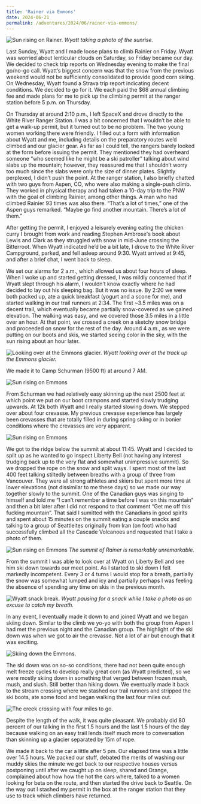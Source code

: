 ```yaml
---
title: 'Rainer via Emmons'
date: 2024-06-21
permalink: /adventures/2024/06/rainer-via-emmons/
---
```


![Sun rising on Rainer.](/images/2024-06-rainer/2024-6-rainer4489.JPG)
*Wyatt taking a photo of the sunrise.*

Last Sunday, Wyatt and I made loose plans to climb Rainier on Friday. Wyatt was worried about lenticular clouds on Saturday, so Friday became our day. We decided to check trip reports on Wednesday evening to make the final go/no-go call. Wyatt’s biggest concern was that the snow from the previous weekend would not be sufficiently consolidated to provide good corn skiing. On Wednesday, Wyatt found a Strava trip report indicating decent conditions. We decided to go for it. We each paid the $68 annual climbing fee and made plans for me to pick up the climbing permit at the ranger station before 5 p.m. on Thursday.

On Thursday at around 2:10 p.m., I left SpaceX and drove directly to the White River Ranger Station. I was a bit concerned that I wouldn’t be able to get a walk-up permit, but it turned out to be no problem. The two young women working there were friendly. I filled out a form with information about Wyatt and me, including details on the preparatory routes we’d climbed and our glacier gear. As far as I could tell, the rangers barely looked at the form before issuing the permit. They mentioned they had overheard someone “who seemed like he might be a ski patroller” talking about wind slabs up the mountain; however, they reassured me that I shouldn’t worry too much since the slabs were only the size of dinner plates. Slightly perplexed, I didn’t push the point. At the ranger station, I also briefly chatted with two guys from Aspen, CO, who were also making a single-push climb. They worked in physical therapy and had taken a 10-day trip to the PNW with the goal of climbing Rainier, among other things. A man who had climbed Rainier 93 times was also there. “That’s a lot of times,” one of the Aspen guys remarked. “Maybe go find another mountain. There’s a lot of them.”

After getting the permit, I enjoyed a leisurely evening eating the chicken curry I brought from work and reading Stephen Ambrose's book about Lewis and Clark as they struggled with snow in mid-June crossing the Bitterroot. When Wyatt indicated he’d be a bit late, I drove to the White River Campground, parked, and fell asleep around 9:30. Wyatt arrived at 9:45, and after a brief chat, I went back to sleep.

We set our alarms for 2 a.m., which allowed us about four hours of sleep. When I woke up and started getting dressed, I was mildly concerned that if Wyatt slept through his alarm, I wouldn’t know exactly where he had decided to lay out his sleeping bag. But it was no issue. By 2:20 we were both packed up, ate a quick breakfast (yogurt and a scone for me), and started walking in our trail runners at 2:34. The first ~3.5 miles was on a decent trail, which eventually became partially snow-covered as we gained elevation. The walking was easy, and we covered those 3.5 miles in a little over an hour. At that point, we crossed a creek on a sketchy snow bridge and proceeded on snow for the rest of the day. Around 4 a.m., as we were putting on our boots and skis, we started seeing color in the sky, with the sun rising about an hour later.

![Looking over at the Emmons glacier.](/images/2024-06-rainer/2024-6-rainer4494.JPG)
*Wyatt looking over at the track up the Emmons glacier.*

We made it to Camp Schurman (9500 ft) at around 7 AM. 

![Sun rising on Emmons](/images/2024-06-rainer/2024-6-rainer4501.JPG)

From Schurman we had relatively easy skinning up the next 2500 feet at which point we put on our boot crampons and started slowly trudging upwards. At 12k both Wyatt and I really started slowing down. We stepped over about four crevasse. My previous crevasse experience has largely been crevasses that are totally filled in during spring skiing or in bonier conditions where the crevasses are very apparent. 


![Sun rising on Emmons](/images/2024-06-rainer/2024-6-rainer4502.JPG)

We got to the ridge below the summit at about 11:45. Wyatt and I decided to split up as he wanted to go inspect Liberty Bell (not having any interest trudging back up to the very flat and somewhat unimpressive summit). So we dropped the rope on the snow and split ways. I spent most of the last 400 feet talking stiltedly between breaths with a group of three from Vancouver. They were all strong athletes and skiers but spent more time at lower elevations (not dissimilar to me these days) so we made our way together slowly to the summit. One of the Canadian guys was singing to himself and told me “I can’t remember a time before I was on this mountain” and then a bit later after I did not respond to that comment “Get me off this fucking mountain”. That said I sumitted with the Canadians in good spirits and spent about 15 minutes on the summit eating a couple snacks and talking to a group of Seattleites originally from Iran (on foot) who had successfully climbed all the Cascade Volcanoes and requested that I take a photo of them. 

![Sun rising on Emmons](/images/2024-06-rainer/Rainer-summit.jpg)
*The summit of Rainer is remarkably unremarkable.* 

From the summit I was able to look over at Wyatt on Liberty Bell and see him ski down towards our meet point. As I started to ski down I felt markedly incompetent. Every 3 or 4 turns I would stop for a breath, partially the snow was somewhat lumped and icy and partially perhaps I was feeling the absence of spending any time on skis in the previous month. 

![Wyatt snack break.](/images/2024-06-rainer/2024-6-rainer4510.JPG)
*Wyatt pausing for a snack while I take a photo as an excuse to catch my breath.*

In any event, I eventually made it down to and joined Wyatt and we began skiing down. Similar to the climb we yo-yo with both the group from Aspen I had met the previous night and the Canadian group. The highlight of the ski down was when we got to air the crevasse. Not a lot of air but enough that it was exciting. 

![Skiing down the Emmons.](/images/2024-06-rainer/2024-6-rainer4513.JPG)

The ski down was on so-so conditions, there had not been quite enough melt freeze cycles to develop really great corn (as Wyatt predicted), so we were mostly skiing down in something that verged between frozen mush, mush, and slush. Still better than hiking down. We eventually made it back to the stream crossing where we stashed our trail runners and stripped the ski boots, ate some food and began walking the last four miles out.

![The creek crossing with four miles to go.](/images/2024-06-rainer/Rainer-creek.jpg)

Despite the length of the walk, it was quite pleasant. We probably did 80 percent of our talking in the first 1.5 hours and the last 1.5 hours of the day because walking on an easy trail lends itself much more to conversation than skinning up a glacier separated by 15m of rope. 

We made it back to the car a little after 5 pm. Our elapsed time was a little over 14.5 hours. We packed our stuff, debated the merits of washing our muddy skies the minute we got back to our respective houses versus postponing until after we caught up on sleep, shared and Orange, complained about how how the hot the cars where, talked to a women looking for beta on the route, and then started the drive back to Seattle. On the way out I stashed my permit in the box at the ranger station that they use to track which climbers have returned. 







